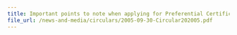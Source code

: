 ```yaml
---
title: Important points to note when applying for Preferential Certificate of Origin / Export Customs Permit for exports to Australia and Japan
file_url: /news-and-media/circulars/2005-09-30-Circular202005.pdf
---
```


